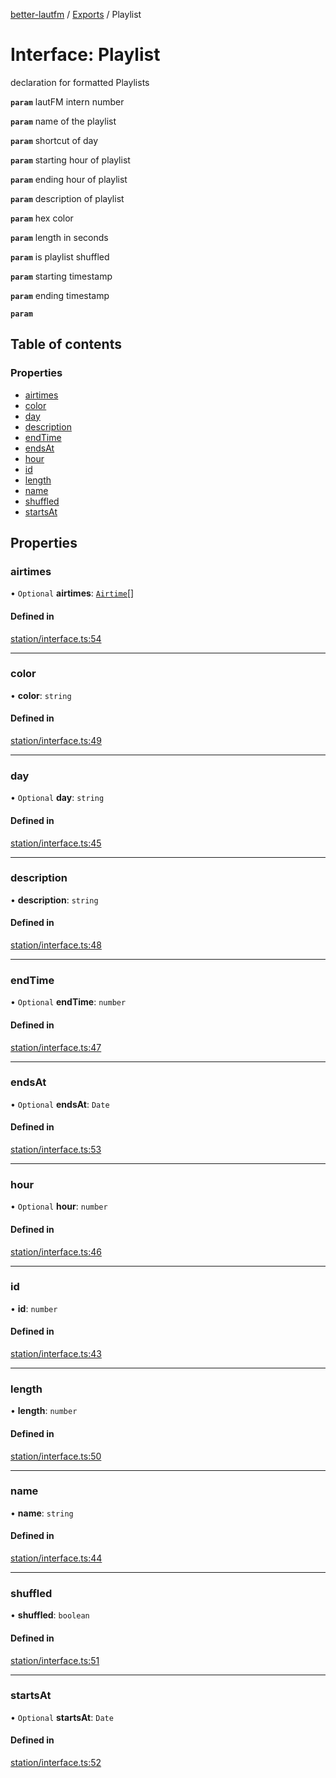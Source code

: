 [better-lautfm](../README.md) / [Exports](../modules.md) / Playlist

# Interface: Playlist

declaration for formatted Playlists

**`param`** lautFM intern number

**`param`** name of the playlist

**`param`** shortcut of day

**`param`** starting hour of playlist

**`param`** ending hour of playlist

**`param`** description of playlist

**`param`** hex color

**`param`** length in seconds

**`param`** is playlist shuffled

**`param`** starting timestamp

**`param`** ending timestamp

**`param`**

## Table of contents

### Properties

- [airtimes](Playlist.md#airtimes)
- [color](Playlist.md#color)
- [day](Playlist.md#day)
- [description](Playlist.md#description)
- [endTime](Playlist.md#endtime)
- [endsAt](Playlist.md#endsat)
- [hour](Playlist.md#hour)
- [id](Playlist.md#id)
- [length](Playlist.md#length)
- [name](Playlist.md#name)
- [shuffled](Playlist.md#shuffled)
- [startsAt](Playlist.md#startsat)

## Properties

### airtimes

• `Optional` **airtimes**: [`Airtime`](Airtime.md)[]

#### Defined in

[station/interface.ts:54](https://github.com/Randoooom/better-lautfm/blob/d24f451/src/station/interface.ts#L54)

___

### color

• **color**: `string`

#### Defined in

[station/interface.ts:49](https://github.com/Randoooom/better-lautfm/blob/d24f451/src/station/interface.ts#L49)

___

### day

• `Optional` **day**: `string`

#### Defined in

[station/interface.ts:45](https://github.com/Randoooom/better-lautfm/blob/d24f451/src/station/interface.ts#L45)

___

### description

• **description**: `string`

#### Defined in

[station/interface.ts:48](https://github.com/Randoooom/better-lautfm/blob/d24f451/src/station/interface.ts#L48)

___

### endTime

• `Optional` **endTime**: `number`

#### Defined in

[station/interface.ts:47](https://github.com/Randoooom/better-lautfm/blob/d24f451/src/station/interface.ts#L47)

___

### endsAt

• `Optional` **endsAt**: `Date`

#### Defined in

[station/interface.ts:53](https://github.com/Randoooom/better-lautfm/blob/d24f451/src/station/interface.ts#L53)

___

### hour

• `Optional` **hour**: `number`

#### Defined in

[station/interface.ts:46](https://github.com/Randoooom/better-lautfm/blob/d24f451/src/station/interface.ts#L46)

___

### id

• **id**: `number`

#### Defined in

[station/interface.ts:43](https://github.com/Randoooom/better-lautfm/blob/d24f451/src/station/interface.ts#L43)

___

### length

• **length**: `number`

#### Defined in

[station/interface.ts:50](https://github.com/Randoooom/better-lautfm/blob/d24f451/src/station/interface.ts#L50)

___

### name

• **name**: `string`

#### Defined in

[station/interface.ts:44](https://github.com/Randoooom/better-lautfm/blob/d24f451/src/station/interface.ts#L44)

___

### shuffled

• **shuffled**: `boolean`

#### Defined in

[station/interface.ts:51](https://github.com/Randoooom/better-lautfm/blob/d24f451/src/station/interface.ts#L51)

___

### startsAt

• `Optional` **startsAt**: `Date`

#### Defined in

[station/interface.ts:52](https://github.com/Randoooom/better-lautfm/blob/d24f451/src/station/interface.ts#L52)
